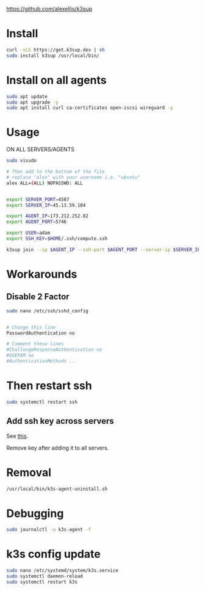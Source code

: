 https://github.com/alexellis/k3sup

# Install

```bash
curl -sLS https://get.k3sup.dev | sh
sudo install k3sup /usr/local/bin/
```

# Install on all agents

```bash
sudo apt update
sudo apt upgrade -y
sudo apt install curl ca-certificates open-iscsi wireguard -y
```

# Usage

ON ALL SERVERS/AGENTS

```bash
sudo visudo
```
```bash
# Then add to the bottom of the file
# replace "alex" with your username i.e. "ubuntu"
alex ALL=(ALL) NOPASSWD: ALL
```

```bash

export SERVER_PORT=4587
export SERVER_IP=45.13.59.104

export AGENT_IP=173.212.252.82
export AGENT_PORT=5746

export USER=adam
export SSH_KEY=$HOME/.ssh/compute.ssh
```

```bash
k3sup join --ip $AGENT_IP --ssh-port $AGENT_PORT --server-ip $SERVER_IP --user $USER --ssh-key $SSH_KEY --server-ssh-port $SERVER_PORT
```

# Workarounds

## Disable 2 Factor

```bash
sudo nano /etc/ssh/sshd_config
```
```bash

# Change this line
PasswordAuthentication no

# Comment these lines
#ChallengeResponseAuthentication no
#USEPAM no
#AuthenticationMethods ...
```

# Then restart ssh
```bash
sudo systemctl restart ssh
```

## Add ssh key across servers
See [this](./setting-up-a-server.md).

Remove key after adding it to all servers.

# Removal

```bash
/usr/local/bin/k3s-agent-uninstall.sh
```

# Debugging

```bash
sudo journalctl -u k3s-agent -f
```

# k3s config update

```bash
sudo nano /etc/systemd/system/k3s.service
sudo systemctl daemon-reload
sudo systemctl restart k3s
```